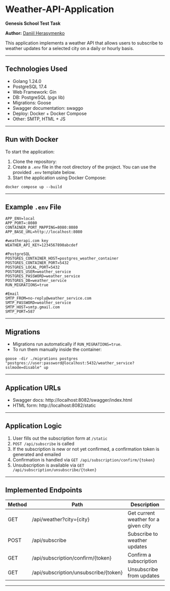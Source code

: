 # Weather-API-Application

**Genesis School Test Task**

**Author:** [Daniil Herasymenko](https://github.com/DanHerasymenko)



This application implements a weather API that allows users to subscribe to weather updates for a selected city on a daily or hourly basis.

---

## Technologies Used

- Golang 1.24.0
- PostgreSQL 17.4
- Web Framework: Gin
- DB:  PostgreSQL (pgx lib)
- Migrations: Goose
- Swagger documentation: swaggo
- Deploy: Docker + Docker Compose
- Other: SMTP, HTML + JS
---

## Run with Docker

To start the application:

1. Clone the repository:
2. Create a `.env` file in the root directory of the project. You can use the provided `.env` template below.
3. Start the application using Docker Compose:
```
docker compose up --build
```

---

## Example `.env` File

```
APP_ENV=local
APP_PORT=:8080
CONTAINER_PORT_MAPPING=8080:8080
APP_BASE_URL=http://localhost:8080

#weatherapi.com key
WEATHER_API_KEY=1234567890abcdef

#PostgreSQL
POSTGRES_CONTAINER_HOST=postgres_weather_container
POSTGRES_CONTAINER_PORT=5432
POSTGRES_LOCAL_PORT=5432
POSTGRES_USER=weather_service
POSTGRES_PASSWORD=weather_service
POSTGRES_DB=weather_service
RUN_MIGRATIONS=true

#Email
SMTP_FROM=no-reply@weather_service.com
SMTP_PASSWORD=weather_service
SMTP_HOST=smtp.gmail.com
SMTP_PORT=587
```

---

## Migrations

- Migrations run automatically if `RUN_MIGRATIONS=true`.
- To run them manually inside the container:

```
goose -dir ./migrations postgres "postgres://user:password@localhost:5432/weather_service?sslmode=disable" up
```

---

## Application URLs

- Swagger docs: http://localhost:8082/swagger/index.html
- HTML form: http://localhost:8082/static

---

## Application Logic

1. User fills out the subscription form at `/static`
2. `POST /api/subscribe` is called
3. If the subscription is new or not yet confirmed, a confirmation token is generated and emailed
4. Confirmation is handled via `GET /api/subscription/confirm/{token}`
5. Unsubscription is available via `GET /api/subscription/unsubscribe/{token}`

---

## Implemented Endpoints

| Method | Path | Description |
|--------|------|-------------|
| GET    | /api/weather?city={city} | Get current weather for a given city |
| POST   | /api/subscribe | Subscribe to weather updates |
| GET    | /api/subscription/confirm/{token} | Confirm a subscription |
| GET    | /api/subscription/unsubscribe/{token} | Unsubscribe from updates |




---